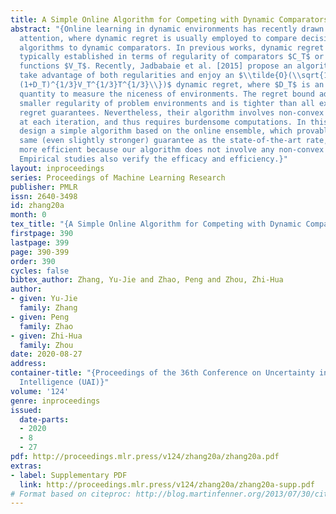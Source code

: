 ```yaml
---
title: A Simple Online Algorithm for Competing with Dynamic Comparators
abstract: "{Online learning in dynamic environments has recently drawn considerable
  attention, where dynamic regret is usually employed to compare decisions of online
  algorithms to dynamic comparators. In previous works, dynamic regret bounds are
  typically established in terms of regularity of comparators $C_T$ or that of online
  functions $V_T$. Recently, Jadbabaie et al. [2015] propose an algorithm that can
  take advantage of both regularities and enjoy an $\\tilde{O}(\\sqrt{1+D_T} + \\min\\{\\sqrt{(1+D_T)C_T},
  (1+D_T)^{1/3}V_T^{1/3}T^{1/3}\\})$ dynamic regret, where $D_T$ is an additional
  quantity to measure the niceness of environments. The regret bound adapts to the
  smaller regularity of problem environments and is tighter than all existing dynamic
  regret guarantees. Nevertheless, their algorithm involves non-convex programming
  at each iteration, and thus requires burdensome computations. In this paper, we
  design a simple algorithm based on the online ensemble, which provably enjoys the
  same (even slightly stronger) guarantee as the state-of-the-art rate, yet is much
  more efficient because our algorithm does not involve any non-convex problem solving.
  Empirical studies also verify the efficacy and efficiency.}"
layout: inproceedings
series: Proceedings of Machine Learning Research
publisher: PMLR
issn: 2640-3498
id: zhang20a
month: 0
tex_title: "{A Simple Online Algorithm for Competing with Dynamic Comparators}"
firstpage: 390
lastpage: 399
page: 390-399
order: 390
cycles: false
bibtex_author: Zhang, Yu-Jie and Zhao, Peng and Zhou, Zhi-Hua
author:
- given: Yu-Jie
  family: Zhang
- given: Peng
  family: Zhao
- given: Zhi-Hua
  family: Zhou
date: 2020-08-27
address: 
container-title: "{Proceedings of the 36th Conference on Uncertainty in Artificial
  Intelligence (UAI)}"
volume: '124'
genre: inproceedings
issued:
  date-parts:
  - 2020
  - 8
  - 27
pdf: http://proceedings.mlr.press/v124/zhang20a/zhang20a.pdf
extras:
- label: Supplementary PDF
  link: http://proceedings.mlr.press/v124/zhang20a/zhang20a-supp.pdf
# Format based on citeproc: http://blog.martinfenner.org/2013/07/30/citeproc-yaml-for-bibliographies/
---
```

